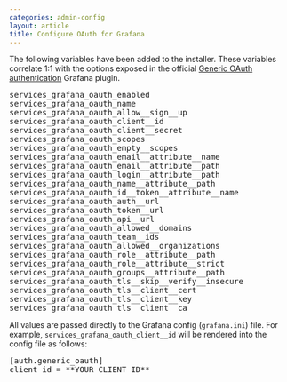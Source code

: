 ```yaml
---
categories: admin-config
layout: article
title: Configure OAuth for Grafana
---
```


The following variables have been added to the installer. These variables correlate 1:1 with the options exposed in the official [Generic OAuth authentication](https://grafana.com/docs/grafana/latest/auth/generic-oauth/) Grafana plugin.

<div class="syn-code-block">

<pre class="code_snippet">services_grafana_oauth_enabled
services_grafana_oauth_name
services_grafana_oauth_allow__sign__up
services_grafana_oauth_client__id
services_grafana_oauth_client__secret
services_grafana_oauth_scopes
services_grafana_oauth_empty__scopes
services_grafana_oauth_email__attribute__name
services_grafana_oauth_email__attribute__path
services_grafana_oauth_login__attribute__path
services_grafana_oauth_name__attribute__path
services_grafana_oauth_id__token__attribute__name
services_grafana_oauth_auth__url
services_grafana_oauth_token__url
services_grafana_oauth_api__url
services_grafana_oauth_allowed__domains
services_grafana_oauth_team__ids
services_grafana_oauth_allowed__organizations
services_grafana_oauth_role__attribute__path
services_grafana_oauth_role__attribute__strict
services_grafana_oauth_groups__attribute__path
services_grafana_oauth_tls__skip__verify__insecure
services_grafana_oauth_tls__client__cert
services_grafana_oauth_tls__client__key
services_grafana_oauth_tls__client__ca
</pre>

</div>

All values are passed directly to the Grafana config (`grafana.ini`) file. For example, `services_grafana_oauth_client__id` will be rendered into the config file as follows:

<div class="syn-code-block">

<pre class="code_snippet">[auth.generic_oauth]
client_id = **YOUR_CLIENT_ID**
</pre>

</div>